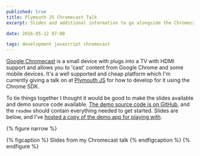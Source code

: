 ```yaml
---
published: true
title: Plymouth JS Chromecast Talk
excerpt: Slides and additional information to go alongside the Chromecast talk I gave at Plymouth JS.

date: 2016-05-12 07:00

tags: development javascript chromecast
---
```


[Google Chromecast][chromecast] is a small device with plugs into a TV with HDMI support and allows you to 'cast' content from Google Chrome and some mobile devices. It's a well supported and cheap platform which I'm currently giving a talk on at [Plymouth JS][plymouth_js] for how to develop for it using the Chrome SDK.

To tie things together I thought it would be good to make the slides available and demo source code available. [The demo source code is on GitHub][github_repo], and the `readme` should contain everything needed to get started. Slides are below, and I've [hosted a copy of the demo app for playing with][demo].

{% figure narrow %}
  <script async class="speakerdeck-embed" data-id="9570d550976049cdb304f458e5e5a873" data-ratio="1.33333333333333" src="//speakerdeck.com/assets/embed.js"></script>
  {% figcaption %}
    Slides from my Chromecast talk
  {% endfigcaption %}
{% endfigure %}

[github_repo]: https://github.com/danielgroves/PlymouthJS-Chromecast "Repository containing the source code used for the demo"
[chromecast]: https://www.google.com/intl/en_uk/chromecast/ "Google Chromecast"
[plymouth_js]: http://www.meetup.com/The-THINQTANQ-Events-Meetups-and-More-in-Plymouth/ "Plymouth JS group on Meetup"
[demo]: s3-eu-west-1.amazonaws.com/plymouthjs-chromecast/index.html "Chromecast demo application"
